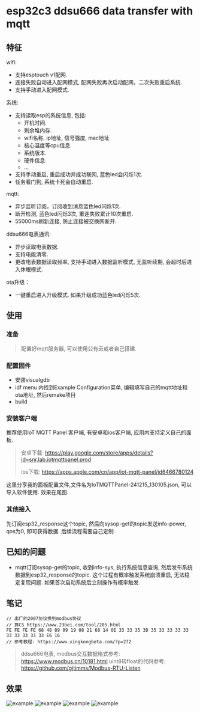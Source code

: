 # esp32c3 ddsu666 data transfer with mqtt

## 特征

wifi:
+ 支持esptouch v1配网.
+ 连接失败自动进入配网模式, 配网失败再次启动配网，二次失败重启系统.
+ 支持手动进入配网模式.

系统:
+ 支持读取esp的系统信息, 包括:
  * 开机时间.
  * 剩余堆内存.
  * wifi名称, ip地址, 信号强度, mac地址
  * 核心温度等cpu信息.
  * 系统版本.
  * 硬件信息.
  * ...
+ 支持手动重启, 重启成功并成功联网, 蓝色led会闪烁1次.
+ 任务看门狗, 系统卡死会自动重启.

mqtt:
+ 异步监听订阅，订阅收到消息蓝色led闪烁1次.
+ 断开检测, 蓝色led闪烁3次, 重连失败累计10次重启.
+ 55000ms刷新连接, 防止连接被交换网断开.

ddsu666电表通讯:
+ 异步读取电表数据.
+ 支持电能清零.
+ 更改电表数据读取频率, 支持手动进入数据监听模式, 无监听续期, 会超时后进入休眠模式.

ota升级：
+ 一键重启进入升级模式. 如果升级成功蓝色led闪烁5次.

## 使用

### 准备

> 配置好mqtt服务器, 可以使用公有云或者自己搭建.

### 配置固件
+ 安装visualgdb
+ idf menu 内找到Example Configuration菜单, 编辑填写自己的mqtt地址和ota地址, 然后remake项目
+ build

### 安装客户端
推荐使用IoT MQTT Panel 客户端, 有安卓和ios客户端, 应用内支持定义自己的面板.

> 安卓下载: https://play.google.com/store/apps/details?id=snr.lab.iotmqttpanel.prod
> 
> ios下载: https://apps.apple.com/cn/app/iot-mqtt-panel/id6466780124

这里分享我的面板配置文件,文件名为IoTMQTTPanel-241215_130105.json, 可以导入软件使用. 效果在尾图.

### 其他接入
先订阅esp32_response这个topic, 然后向sysop-get的topic发送info-power, qos为0, 即可获得数据. 后续流程需要自己定制.

## 已知的问题
+ mqtt订阅sysop-get的topic, 收到info-sys, 执行系统信息查询, 然后发布系统数据到esp32_response的topic. 这个过程有概率触发系统崩溃重启, 无法稳定复现问题. 如果首次启动系统后立刻操作有概率触发.

## 笔记

~~~
// 出厂的2007协议换到modbus协议
// 算CS https://www.23bei.com/tool/205.html
FE FE FE FE 68 48 89 09 19 08 21 68 14 0E 33 33 35 3D 35 33 33 33 33 33 33 33 33 33 E6 16
// 参考教程: https://www.xingkongbeta.com/?p=272
~~~
>
> ddsu666电表, modbus交互数据格式参考: https://www.modbus.cn/10181.html
> uint8转float的代码参考: https://github.com/gjtimms/Modbus-RTU-Listen
>

## 效果
![example](https://cf.mb6.top/lib/images/github/20241211/b00b9f9237d13798349b2a507c80cbb5.webp)
![example](https://cf.mb6.top/lib/images/github/20241211/C_N4NO1R8U@SJICKCO_NTEB.png)
![example](https://cf.mb6.top/lib/images/github/20241211/97899446cfe9345c70c12590cad1b4c7.jpg)
![example](https://cf.mb6.top/lib/images/github/20241211/8ec66436be77d89e5c580668dc014438.webp)



